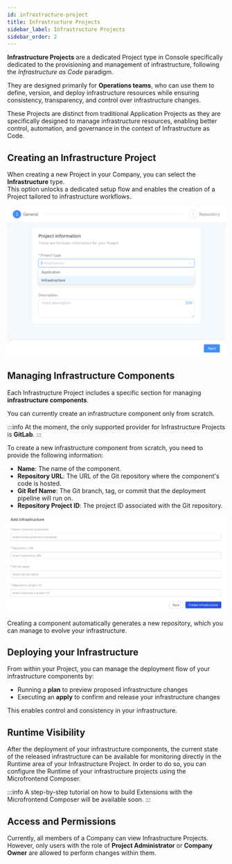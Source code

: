 ```yaml
---
id: infrastructure-project
title: Infrastructure Projects
sidebar_label: Infrastructure Projects
sidebar_order: 2
---
```


**Infrastructure Projects** are a dedicated Project type in Console specifically dedicated to the provisioning and management of infrastructure, following the *Infrastructure as Code* paradigm.

They are designed primarily for **Operations teams**, who can use them to define, version, and deploy infrastructure resources while ensuring consistency, transparency, and control over infrastructure changes.  

These Projects are distinct from traditional Application Projects as they are specifically designed to manage infrastructure resources, enabling better control, automation, and governance in the context of Infrastructure as Code.

## Creating an Infrastructure Project

When creating a new Project in your Company, you can select the **Infrastructure** type.  
This option unlocks a dedicated setup flow and enables the creation of a Project tailored to infrastructure workflows.

![Infrastructure Project selection](./img/infrastructure-project-selection.png)

## Managing Infrastructure Components

Each Infrastructure Project includes a specific section for managing **infrastructure components**.

You can currently create an infrastructure component only from scratch. 

:::info
At the moment, the only supported provider for Infrastructure Projects is **GitLab**.
:::

To create a new infrastructure component from scratch, you need to provide the following information:

- **Name**: The name of the component.  
- **Repository URL**: The URL of the Git repository where the component's code is hosted.  
- **Git Ref Name**: The Git branch, tag, or commit that the deployment pipeline will run on.  
- **Repository Project ID**: The project ID associated with the Git repository.

![Add Infrastructure Component](./img/add-infrastructure-component.png)

Creating a component automatically generates a new repository, which you can manage to evolve your infrastructure.


## Deploying your Infrastructure

From within your Project, you can manage the deployment flow of your infrastructure components by:

- Running a **plan** to preview proposed infrastructure changes  
- Executing an **apply** to confirm and release your infrastructure changes

This enables control and consistency in your infrastructure.

## Runtime Visibility

After the deployment of your infrastructure components, the current state of the released infrastructure can be available for monitoring directly in the Runtime area of your Infrastructure Project.
In order to do so, you can configure the Runtime of your infrastructure projects using the Microfrontend Composer.  

:::info
A step-by-step tutorial on how to build Extensions with the Microfrontend Composer will be available soon.
:::

## Access and Permissions

Currently, all members of a Company can view Infrastructure Projects.  
However, only users with the role of **Project Administrator** or **Company Owner** are allowed to perform changes within them. 
